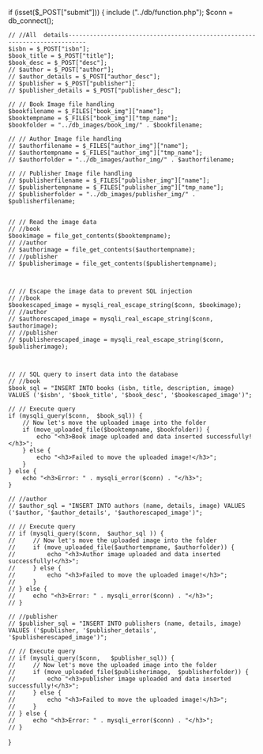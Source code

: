 if (isset($_POST["submit"])) 
{
    include ("../db/function.php");
    $conn = db_connect();
    

    // //All  details---------------------------------------------------------------------------
    $isbn = $_POST["isbn"];
    $book_title = $_POST["title"];
    $book_desc = $_POST["desc"];
    // $author = $_POST["author"];
    // $author_details = $_POST["author_desc"];
    // $publisher = $_POST["publisher"];
    // $publisher_details = $_POST["publisher_desc"];

    // // Book Image file handling
    $bookfilename = $_FILES["book_img"]["name"];
    $booktempname = $_FILES["book_img"]["tmp_name"];
    $bookfolder = "../db_images/book_img/" . $bookfilename;

    // // Author Image file handling
    // $authorfilename = $_FILES["author_img"]["name"];
    // $authortempname = $_FILES["author_img"]["tmp_name"];
    // $authorfolder = "../db_images/author_img/" . $authorfilename;

    // // Publisher Image file handling
    // $publisherfilename = $_FILES["publisher_img"]["name"];
    // $publishertempname = $_FILES["publisher_img"]["tmp_name"];
    // $publisherfolder = "../db_images/publisher_img/" . $publisherfilename;


    // // Read the image data
    // //book
    $bookimage = file_get_contents($booktempname);
    // //author
    // $authorimage = file_get_contents($authortempname);
    // //publisher
    // $publisherimage = file_get_contents($publishertempname);



    // // Escape the image data to prevent SQL injection 
    // //book
    $bookescaped_image = mysqli_real_escape_string($conn, $bookimage);
    // //author
    // $authorescaped_image = mysqli_real_escape_string($conn, $authorimage);
    // //publisher
    // $publisherescaped_image = mysqli_real_escape_string($conn, $publisherimage);



    // // SQL query to insert data into the database
    // //book
    $book_sql = "INSERT INTO books (isbn, title, description, image) VALUES ('$isbn', '$book_title', '$book_desc', '$bookescaped_image')";

    // // Execute query
    if (mysqli_query($conn,  $book_sql)) {
        // Now let's move the uploaded image into the folder
        if (move_uploaded_file($booktempname, $bookfolder)) {
            echo "<h3>Book image uploaded and data inserted successfully!</h3>";
        } else {
            echo "<h3>Failed to move the uploaded image!</h3>";
        }
    } else {
        echo "<h3>Error: " . mysqli_error($conn) . "</h3>";
    }

    // //author
    // $author_sql = "INSERT INTO authors (name, details, image) VALUES ('$author, '$author_details', '$authorescaped_image')";

    // // Execute query
    // if (mysqli_query($conn,  $author_sql )) {
    //     // Now let's move the uploaded image into the folder
    //     if (move_uploaded_file($authortempname, $authorfolder)) {
    //         echo "<h3>Author image uploaded and data inserted successfully!</h3>";
    //     } else {
    //         echo "<h3>Failed to move the uploaded image!</h3>";
    //     }
    // } else {
    //     echo "<h3>Error: " . mysqli_error($conn) . "</h3>";
    // }

    // //publisher
    // $publisher_sql = "INSERT INTO publishers (name, details, image) VALUES ('$publisher, '$publisher_details', '$publisherescaped_image')";

    // // Execute query
    // if (mysqli_query($conn,   $publisher_sql)) {
    //     // Now let's move the uploaded image into the folder
    //     if (move_uploaded_file($publisherimage,  $publisherfolder)) {
    //         echo "<h3>publisher image uploaded and data inserted successfully!</h3>";
    //     } else {
    //         echo "<h3>Failed to move the uploaded image!</h3>";
    //     }
    // } else {
    //     echo "<h3>Error: " . mysqli_error($conn) . "</h3>";
    // }
}
